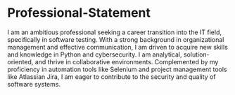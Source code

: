 # Professional-Statement
I am an ambitious professional seeking a career transition into the IT field, specifically in software testing. With a strong background in organizational management and effective communication, I am driven to acquire new skills and knowledge in Python and cybersecurity. I am analytical, solution-oriented, and thrive in collaborative environments. Complemented by my proficiency in automation tools like Selenium and project management tools like Atlassian Jira, I am eager to contribute to the security and quality of software systems.
